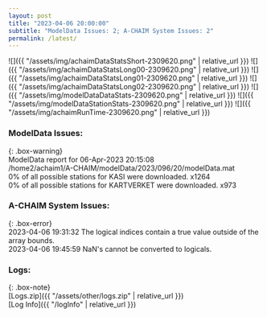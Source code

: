 ```yaml
---
layout: post
title: "2023-04-06 20:00:00"
subtitle: "ModelData Issues: 2; A-CHAIM System Issues: 2"
permalink: /latest/
---
```


![]({{ "/assets/img/achaimDataStatsShort-2309620.png" | relative_url }})
![]({{ "/assets/img/achaimDataStatsLong00-2309620.png" | relative_url }})
![]({{ "/assets/img/achaimDataStatsLong01-2309620.png" | relative_url }})
![]({{ "/assets/img/achaimDataStatsLong02-2309620.png" | relative_url }})
![]({{ "/assets/img/modelDataDataStats-2309620.png" | relative_url }})
![]({{ "/assets/img/modelDataStationStats-2309620.png" | relative_url }})
![]({{ "/assets/img/achaimRunTime-2309620.png" | relative_url }})


### ModelData Issues:  
  
{: .box-warning}  
 ModelData report for 06-Apr-2023 20:15:08   
 /home2/achaim1/A-CHAIM/modelData/2023/096/20/modelData.mat   
 0% of all possible stations for KASI were downloaded. x1264   
 0% of all possible stations for KARTVERKET were downloaded. x973   
  
### A-CHAIM System Issues:  
  
{: .box-error}  
2023-04-06 19:31:32 The logical indices contain a true value outside of the array bounds.  
2023-04-06 19:45:59 NaN's cannot be converted to logicals.  

### Logs:  
  
{: .box-note}  
[Logs.zip]({{ "/assets/other/logs.zip" | relative_url }})  
[Log Info]({{ "/logInfo" | relative_url }})  
